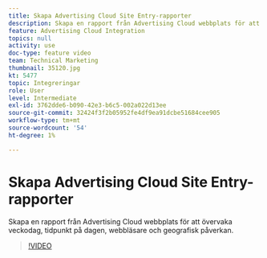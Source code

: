 ```yaml
---
title: Skapa Advertising Cloud Site Entry-rapporter
description: Skapa en rapport från Advertising Cloud webbplats för att övervaka veckodag, tidpunkt på dagen, webbläsare och geografisk påverkan.
feature: Advertising Cloud Integration
topics: null
activity: use
doc-type: feature video
team: Technical Marketing
thumbnail: 35120.jpg
kt: 5477
topic: Integreringar
role: User
level: Intermediate
exl-id: 3762dde6-b090-42e3-b6c5-002a022d13ee
source-git-commit: 32424f3f2b05952fe4df9ea91dcbe51684cee905
workflow-type: tm+mt
source-wordcount: '54'
ht-degree: 1%

---
```


# Skapa Advertising Cloud Site Entry-rapporter

Skapa en rapport från Advertising Cloud webbplats för att övervaka veckodag, tidpunkt på dagen, webbläsare och geografisk påverkan.

>[!VIDEO](https://video.tv.adobe.com/v/35120/?quality=12&learn=on)
